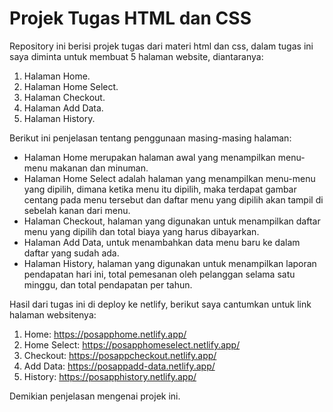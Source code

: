 # Projek Tugas HTML dan CSS

Repository ini berisi projek tugas dari materi html dan css, dalam tugas ini saya diminta untuk membuat 5 halaman website, diantaranya:
1. Halaman Home.
2. Halaman Home Select.
3. Halaman Checkout.
4. Halaman Add Data.
5. Halaman History.

Berikut ini penjelasan tentang penggunaan masing-masing halaman:
- Halaman Home merupakan halaman awal yang menampilkan menu-menu makanan dan minuman.
- Halaman Home Select adalah halaman yang menampilkan menu-menu yang dipilih, dimana ketika menu itu dipilih, maka terdapat gambar centang pada menu tersebut dan daftar menu yang dipilih akan tampil di sebelah kanan dari menu.
- Halaman Checkout, halaman yang digunakan untuk menampilkan daftar menu yang dipilih dan total biaya yang harus dibayarkan.
- Halaman Add Data, untuk menambahkan data menu baru ke dalam daftar yang sudah ada.
- Halaman History, halaman yang digunakan untuk menampilkan laporan pendapatan hari ini, total pemesanan oleh pelanggan selama satu minggu, dan total pendapatan per tahun.

Hasil dari tugas ini di deploy ke netlify, berikut saya cantumkan untuk link halaman websitenya:
1. Home: https://posapphome.netlify.app/
2. Home Select: https://posapphomeselect.netlify.app/
3. Checkout: https://posappcheckout.netlify.app/
4. Add Data: https://posappadd-data.netlify.app/
5. History: https://posapphistory.netlify.app/

Demikian penjelasan mengenai projek ini.
